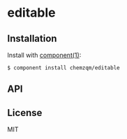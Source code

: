 
# editable

  

## Installation

  Install with [component(1)](http://component.io):

    $ component install chemzqm/editable

## API



## License

  MIT
